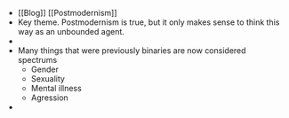 - [[Blog]] [[Postmodernism]]
- Key theme. Postmodernism is true, but it only makes sense to think this way as an unbounded agent.
-
- Many things that were previously binaries are now considered spectrums
  - Gender
  - Sexuality
  - Mental illness
  - Agression
-
